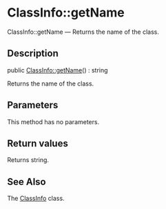 ClassInfo::getName
================

ClassInfo::getName — Returns the name of the class.

Description
---------------


public [ClassInfo::getName](https://github.com/lingtalfi/DocTools/blob/master/doc/api/DocTools/Info/ClassInfo/getName.md)() : string




Returns the name of the class.




Parameters
--------------

This method has no parameters.


Return values
----------------

Returns string.









See Also
-----------

The [ClassInfo](https://github.com/lingtalfi/DocTools/blob/master/doc/api/DocTools/Info/ClassInfo.md) class.
